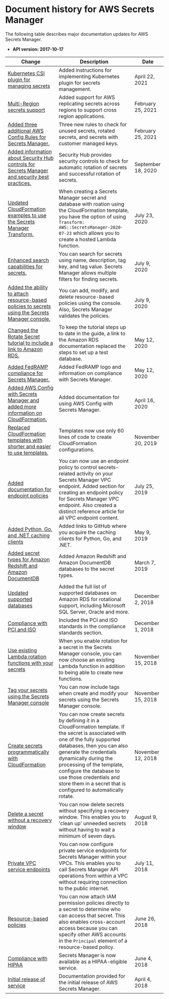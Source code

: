# Document history for AWS Secrets Manager<a name="document-history"></a>

The following table describes major documentation updates for AWS Secrets Manager\.
+ **API version: 2017\-10\-17**

| Change | Description | Date | 
| --- |--- |--- |
| [Kubernetes CSI plugin for managing secrets](#document-history) | Added instructions for implementing Kubernetes plugin for secrets management\. | April 22, 2021 | 
| [Multi\-Region secrets support](https://docs.aws.amazon.com/secretsmanager/latest/userguide/create-manage-multi-region-secrets.html) | Added support for AWS replicating secrets across regions to support cross region applications\. | February 25, 2021 | 
| [Added three additional AWS Config Rules for Secrets Manager\.](https://docs.aws.amazon.com/secretsmanager/latest/userguide/integrating_awsconfig.html) | Three new rules to check for unused secrets, rotated secrets, and secrets with customer managed keys\. | February 25, 2021 | 
| [Added information about Security Hub controls for Secrets Manager and security best practices\.](#document-history) | Security Hub provides security controls to check for automatic rotation of secrets and successful rotation of secrets\.  | September 18, 2020 | 
| [Updated CloudFormation examples to use the Secrets Manager Transform\.](https://docs.aws.amazon.com/secretsmanager/latest/userguide/integrating_cloudformation.html) | When creating a Secrets Manager secret and database with roation using the CloudFormation template, you have the option of using `Transform: AWS::SecretsManager-2020-07-23` which allows you to create a hosted Lambda function\. | July 23, 2020 | 
| [Enhanced search capabilities for secrets\.](https://docs.aws.amazon.com/secretsmanager/latest/userguide/manage_search-secret.html) | You can search for secrets using name, description, tag key, and tag value\. Secrets Manager allows multiple filters for finding secrets\. | July 9, 2020 | 
| [Added the ability to attach resource\-based policies to secrets using the Secrets Manager console\.](https://docs.aws.amazon.com/secretsmanager/latest/userguide/manage_secret-policy.html) | You can add, modify, and delete resource\-based policies using the console\. Also, Secrets Manager validates the policies\. | July 9, 2020 | 
| [Changed the Rotate Secret tutorial to include a link to Amazon RDS\. ](https://docs.aws.amazon.com/secretsmanager/latest/userguide/tutorials_db-rotate.html) | To keep the tutorial steps up to date in the guide, a link to the Amazon RDS documentation replaced the steps to set up a test database\. | May 12, 2020 | 
| [Added FedRAMP compliance for Secrets Manager\. ](https://docs.aws.amazon.com/secretsmanager/latest/userguide/asm_compliance.html) | Added FedRAMP logo and information on compliance with Secrets Manager\. | May 12, 2020 | 
| [Added AWS Config with Secrets Manager and added more information on CloudFormation\. ](#document-history) | Added documentation for using AWS Config with Secrets Manager\. | April 16, 2020 | 
| [Replaced CloudFormation templates with shorter and easier to use templates\. ](#document-history) | Templates now use only 60 lines of code to create CloudFormation configurations\. | November 20, 2019 | 
| [Added documentation for endpoint policies ](https://docs.aws.amazon.com/secretsmanager/latest/userguide/vpc-endpoint-overview.html#vpc-endpoint-policy) | You can now use an endpoint policy to control secrets\-related activity on your Secrets Manager VPC endpoint\. Added section for creating an endpoint policy for Secrets Manager VPC endpoint\. Also created a distinct reference article for all VPC endpoint content\. | July 25, 2019 | 
| [Added Python, Go, and \.NET caching clients ](https://docs.aws.amazon.com/secretsmanager/latest/userguide/manage_retrieve-secret.html#use-client-side-caching-components) | Added links to GitHub where you acquire the caching clients for Python, Go, and \.NET\. | May 9, 2019 | 
| [Added secret types for Amazon Redshift and Amazon DocumentDB ](https://docs.aws.amazon.com/secretsmanager/latest/userguide/manage_create-basic-secret.html) | Added Amazon Redshift and Amazon DocumentDB databases to the secret types\. | March 7, 2019 | 
| [Updated supported databases](https://docs.aws.amazon.com/secretsmanager/latest/userguide/intro.html#full-rotation-support) | Added the full list of supported databases on Amazon RDS for rotational support, including Microsoft SQL Server, Oracle and more\. | December 2, 2018 | 
| [Compliance with PCI and ISO](https://docs.aws.amazon.com/secretsmanager/latest/userguide/intro.html#asm_compliance) | Included the PCI and ISO standards in the compliance standards section\. | December 1, 2018 | 
| [Use existing Lambda rotation functions with your secrets](https://docs.aws.amazon.com/secretsmanager/latest/userguide/enable-rotation-built-in.html) | When you enable rotation for a secret in the Secrets Manager console, you can now choose an existing Lambda function in addition to being able to create new functions\. | November 15, 2018 | 
| [Tag your secrets using the Secrets Manager console](https://docs.aws.amazon.com/secretsmanager/latest/userguide/manage_update-secret.html#proc-tags) | You can now include tags when create and modify your secrets using the Secrets Manager console\. | November 15, 2018 | 
| [Create secrets programmatically with CloudFormation ](https://docs.aws.amazon.com/secretsmanager/latest/userguide/integrating_cloudformation.html) | You can now create secrets by defining it in a CloudFormation template\. If the secret is associated with one of the fully supported databases, then you can also generate the credentials dynamically during the processing of the template, configure the database to use those credentials and store them in a secret that is configured to automatically rotate\. | November 12, 2018 | 
| [Delete a secret without a recovery window](https://docs.aws.amazon.com/secretsmanager/latest/userguide/manage_delete-secret.html) | You can now delete secrets without specifying a recovery window\. This enables you to 'clean up' unneeded secrets without having to wait a minimum of seven days\. | August 9, 2018 | 
| [Private VPC service endpoints](https://docs.aws.amazon.com/secretsmanager/latest/userguide/rotation-network-rqmts.html) | You can now configure private service endpoints for Secrets Manager within your VPCs\. This enables you to call Secrets Manager API operations from within a VPC without requiring connection to the public internet\. | July 11, 2018 | 
| [Resource\-based policies](https://docs.aws.amazon.com/secretsmanager/latest/userguide/auth-and-access_resource-based-policies.html) | You can now attach IAM permission policies directly to a secret to determine who can access that secret\. This also enables cross\-account access because you can specify other AWS accounts in the `Principal` element of a resource\-based policy\. | June 26, 2018 | 
| [Compliance with HIPAA](https://docs.aws.amazon.com/secretsmanager/latest/userguide/intro.html#asm_compliance) | Secrets Manager is now available as a HIPAA\-eligible service\. | June 4, 2018 | 
| [Initial release of service](https://docs.aws.amazon.com/secretsmanager/latest/userguide/intro.html) | Documentation provided for the initial release of AWS Secrets Manager\. | April 4, 2018 | 